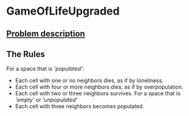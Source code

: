 GameOfLifeUpgraded
===================

[Problem description](http://en.wikipedia.org/wiki/Conway%27s_Game_of_Life)
---------------------

The Rules
---------

For a space that is *'populated'*:
   + Each cell with one or no neighbors dies, as if by loneliness. 
   +  Each cell with four or more neighbors dies, as if by overpopulation. 
   +  Each cell with two or three neighbors survives. 
For a space that is *'empty'* or *'unpopulated'*
   +  Each cell with three neighbors becomes populated. 
